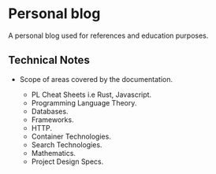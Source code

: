 # Personal blog

A personal blog used for references and education purposes.

## Technical Notes

- Scope of areas covered by the documentation.

   - PL Cheat Sheets i.e Rust, Javascript.
   - Programming Language Theory.
   - Databases.
   - Frameworks.
   - HTTP.
   - Container Technologies.
   - Search Technologies.
   - Mathematics.
   - Project Design Specs.

